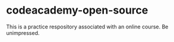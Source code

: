 # codeacademy-open-source

This is a practice respository associated with an online course. Be unimpressed.
